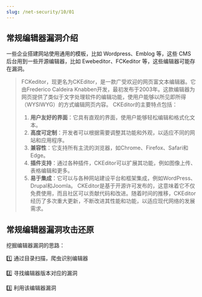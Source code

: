 ```yaml
---
slug: /net-security/10/01
---
```


## 常规编辑器漏洞介绍

一些企业搭建网站使用通用的模板，比如 Wordpress、Emblog 等，这些 CMS 后台用到一些开源编辑器，比如 Ewebeditor、FCKeditor 等，这些编辑器可能存在漏洞。


> FCKeditor，现更名为CKEditor，是一款广受欢迎的网页富文本编辑器。它由Frederico Caldeira Knabben开发，最初发布于2003年。这款编辑器为网页提供了类似于文字处理软件的编辑功能，使用户能够以所见即所得（WYSIWYG）的方式编辑网页内容。
> CKEditor的主要特点包括：
>
> 1. **用户友好的界面**：它具有直观的界面，使用户能够轻松编辑和格式化文本。
> 2. **高度可定制**：开发者可以根据需要调整其功能和外观，以适应不同的网站和应用程序。
> 3. **兼容性**：它支持所有主流的浏览器，如Chrome、Firefox、Safari和Edge。
> 4. **插件支持**：通过各种插件，CKEditor可以扩展其功能，例如图像上传、表格编辑和更多。
> 5. **易于集成**：它可以与各种网站建设平台和框架集成，例如WordPress、Drupal和Joomla。
> CKEditor是基于开源许可发布的，这意味着它不仅免费使用，而且社区可以贡献代码和改进。随着时间的推移，CKEditor经历了多次重大更新，不断改进其性能和功能，以适应现代网络的发展需求。

## 常规编辑器漏洞攻击还原

挖掘编辑器漏洞的思路：

1️⃣ 通过目录扫描，爬虫识别编辑器

2️⃣ 寻找编辑器版本对应的漏洞

3️⃣ 利用该编辑器漏洞









